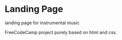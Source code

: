 # Landing Page 
 landing page for instrumental music 


FreeCodeCamp project purely based on html and css.